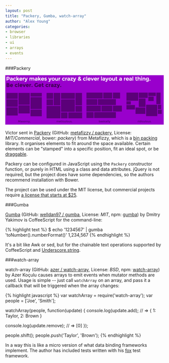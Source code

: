 ```yaml
---
layout: post
title: "Packery, Gumba, watch-array"
author: "Alex Young"
categories: 
- browser
- libraries
- ui
- arrays
- events
---
```


###Packery

![Packery](/images/posts/packery.png)

Victor sent in [Packery](http://packery.metafizzy.co/) (GitHub: [metafizzy / packery](https://github.com/metafizzy/packery), License: _MIT/Commercial_, bower: _packery_) from Metafizzy, which is a [bin packing](http://en.wikipedia.org/wiki/Bin_packing_problem) library.  It organises elements to fit around the space available.  Certain elements can be "stamped" into a specific position, fit an ideal spot, or be [draggable](http://packery.metafizzy.co/draggable.html).

Packery can be configured in JavaScript using the `Packery` constructor function, or purely in HTML using a class and data attributes.  jQuery is not required, but the project does have some dependencies, so the authors recommend installation with Bower.

The project can be used under the MIT license, but commercial projects require [a license that starts at $25](http://packery.metafizzy.co/license.html).

###Gumba

[Gumba](http://gumba.welldan97.com/) (GitHub: [welldan97 / gumba](https://github.com/welldan97/gumba), License: _MIT_, npm: [gumba](https://npmjs.org/package/gumba)) by Dmitry Yakimov is CoffeeScript for the command-line:

{% highlight text %}
$ echo '1234567' | gumba 'toNumber().numberFormat()'
1,234,567
{% endhighlight %}

It's a bit like Awk or sed, but for the chainable text operations supported by CoffeeScript and [Underscore.string](https://github.com/epeli/underscore.string).

###watch-array

watch-array (GitHub: [azer / watch-array](https://github.com/azer/watch-array), License: _BSD_, npm: [watch-array](https://npmjs.org/package/watch-array)) by Azer Koçulu causes arrays to emit events when mutator methods are used.  Usage is simple -- just call `watchArray` on an array, and pass it a callback that will be triggered when the array changes:

{% highlight javascript %}
var watchArray = require('watch-array');
var people = ['Joe', 'Smith'];

watchArray(people, function(update) {
  console.log(update.add);
  // => { 1: Taylor, 2: Brown }

  console.log(update.remove);
  // => [0]
});

people.shift();
people.push('Taylor', 'Brown');
{% endhighlight %}

In a way this is like a micro version of what data binding frameworks implement.  The author has included tests written with his [fox](https://github.com/azer/fox) test framework.


